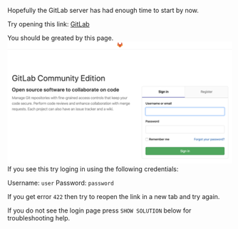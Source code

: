 Hopefully the GitLab server has had enough time to start by now. 

Try opening this link: [GitLab](https://[[HOST_SUBDOMAIN]]-80-[[KATACODA_HOST]].environments.katacoda.com/)

You should be greated by this page.
![alt text](assets/initial-page.png)
If you see this try loging in using the following credentials:

Username: `user`
Password: `password`

If you get error `422` then try to reopen the link in a new tab and try again.

If you do not see the login page press `SHOW SOLUTION` below for troubleshooting help.